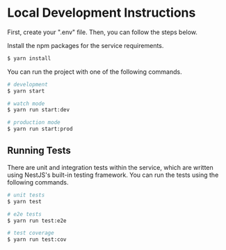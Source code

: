 # Local Development Instructions

First, create your ".env" file. Then, you can follow the steps below.

Install the npm packages for the service requirements.

```bash
$ yarn install
```

You can run the project with one of the following commands.

```bash
# development
$ yarn start

# watch mode
$ yarn run start:dev

# production mode
$ yarn run start:prod
```

## Running Tests

There are unit and integration tests within the service, which are written using NestJS's built-in testing framework. You can run the tests using the following commands.

```bash
# unit tests
$ yarn test

# e2e tests
$ yarn run test:e2e

# test coverage
$ yarn run test:cov
```